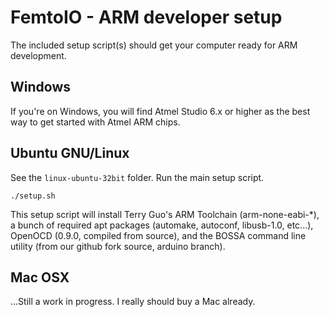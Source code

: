 # FemtoIO - ARM developer setup
The included setup script(s) should get your computer ready for ARM development.

## Windows
If you're on Windows, you will find Atmel Studio 6.x or higher as the best way to get started with Atmel ARM chips.

## Ubuntu GNU/Linux
See the `linux-ubuntu-32bit` folder. Run the main setup script.
```
./setup.sh
```

This setup script will install Terry Guo's ARM Toolchain (arm-none-eabi-*), a bunch of required apt packages (automake, autoconf, libusb-1.0, etc...), OpenOCD (0.9.0, compiled from source), and the BOSSA command line utility (from our github fork source, arduino branch).

## Mac OSX
...Still a work in progress. I really should buy a Mac already.

